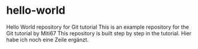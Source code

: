 # hello-world
Hello World repository for Git tutorial
This is an example repository for the Git tutorial by Miti67
This repository is built step by step in the tutorial. 
Hier habe ich noch eine Zeile ergänzt.
